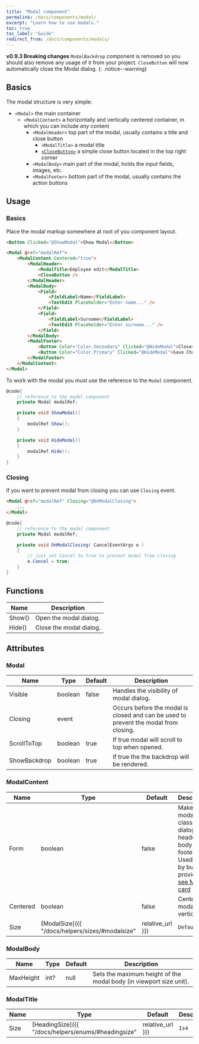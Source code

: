 ```yaml
---
title: "Modal component"
permalink: /docs/components/modal/
excerpt: "Learn how to use modals."
toc: true
toc_label: "Guide"
redirect_from: /docs/components/modals/
---
```


**v0.9.3 Breaking changes** `ModalBackdrop` component is removed so you should also remove any usage of it from your project.
`CloseButton` will now automatically close the Modal dialog.
{: .notice--warning}

## Basics

The modal structure is very simple:

- `<Modal>` the main container
  - `<ModalContent>` a horizontally and vertically centered container, in which you can include _any_ content
    - `<ModalHeader>` top part of the modal, usually contains a title and close button
      - `<ModalTitle>` a modal title
      - [`<CloseButton>`](/docs/components/close-button) a simple close button located in the top right corner
    - `<ModalBody>` main part of the modal, holds the input fields, images, etc.
    - `<ModalFooter>` bottom part of the modal, usually contains the action buttons

## Usage

### Basics

Place the modal markup somewhere at root of you component layout.

```html
<Button Clicked="@ShowModal">Show Modal</Button>

<Modal @ref="modalRef">
    <ModalContent Centered="true">
        <ModalHeader>
            <ModalTitle>Employee edit</ModalTitle>
            <CloseButton />
        </ModalHeader>
        <ModalBody>
            <Field>
                <FieldLabel>Name</FieldLabel>
                <TextEdit Placeholder="Enter name..." />
            </Field>
            <Field>
                <FieldLabel>Surname</FieldLabel>
                <TextEdit Placeholder="Enter surname..." />
            </Field>
        </ModalBody>
        <ModalFooter>
            <Button Color="Color.Secondary" Clicked="@HideModal">Close</Button>
            <Button Color="Color.Primary" Clicked="@HideModal">Save Changes</Button>
        </ModalFooter>
    </ModalContent>
</Modal>
```

To work with the modal you must use the reference to the `Modal` component.

```cs
@code{
    // reference to the modal component
    private Modal modalRef;

    private void ShowModal()
    {
        modalRef.Show();
    }

    private void HideModal()
    {
        modalRef.Hide();
    }
}
```

### Closing

If you want to prevent modal from closing you can use `Closing` event.

```html
<Modal @ref="modalRef" Closing="@OnModalClosing">
    ...
</Modal>
```

```cs
@code{
    // reference to the modal component
    private Modal modalRef;

    private void OnModalClosing( CancelEventArgs e )
    {
        // just set Cancel to true to prevent modal from closing
        e.Cancel = true;
    }
}
```

## Functions

| Name         | Description                                                                                 |
|--------------|---------------------------------------------------------------------------------------------|
| Show()       | Open the modal dialog.                                                                      |
| Hide()       | Close the modal dialog.                                                                     |

## Attributes

### Modal

| Name           | Type                                                                   | Default   | Description                                                                                                                    |
|----------------|------------------------------------------------------------------------|-----------|--------------------------------------------------------------------------------------------------------------------------------|
| Visible        | boolean                                                                | false     | Handles the visibility of modal dialog.                                                                                        |
| Closing        | event                                                                  |           | Occurs before the modal is closed and can be used to prevent the modal from closing.                                           |
| ScrollToTop    | boolean                                                                | true      | If true modal will scroll to top when opened.                                                                                  |
| ShowBackdrop   | boolean                                                                | true      | If true the the backdrop will be rendered.                                                                                     |

### ModalContent

| Name           | Type                                                                   | Default   | Description                                                                                                                    |
|----------------|------------------------------------------------------------------------|-----------|--------------------------------------------------------------------------------------------------------------------------------|
| Form           | boolean                                                                | false     | Makes the modal as classic dialog with header, body and footer. Used only by bulma provider! [see Modal card](https://bulma.io/documentation/components/modal#modal-card)                  |
| Centered       | boolean                                                                | false     | Centers the modal vertically.                                                                                                  |
| Size           | [ModalSize]({{ "/docs/helpers/sizes/#modalsize" | relative_url }})     | `Default` | Changes the size of the modal.                                                                                                 |

### ModalBody

| Name           | Type                                                                   | Default   | Description                                                                                                                    |
|----------------|------------------------------------------------------------------------|-----------|--------------------------------------------------------------------------------------------------------------------------------|
| MaxHeight      | int?                                                                   | null      | Sets the maximum height of the modal body (in viewport size unit).                                                             |

### ModalTitle

| Name           | Type                                                                   | Default   | Description                                                                                                                    |
|----------------|------------------------------------------------------------------------|-----------|--------------------------------------------------------------------------------------------------------------------------------|
| Size           | [HeadingSize]({{ "/docs/helpers/enums/#headingsize" | relative_url }}) | `Is4`     | Sets the title size and tag name.                                                                                              |